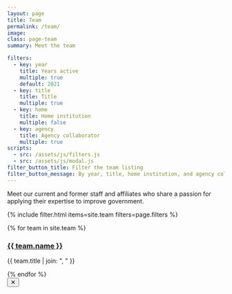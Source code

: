 ```yaml
---
layout: page
title: Team
permalink: /team/
image:
class: page-team
summary: Meet the team

filters:
  - key: year
    title: Years active
    multiple: true
    default: 2021
  - key: title
    title: Title
    multiple: true
  - key: home
    title: Home institution
    multiple: false
  - key: agency
    title: Agency collaborator
    multiple: true
scripts:
  - src: /assets/js/filters.js
  - src: /assets/js/modal.js
filter_button_title: Filter the team listing
filter_button_message: By year, title, home institution, and agency collaborator
---
```


Meet our current and former staff and affiliates who share a passion for applying their expertise to improve government.

{% include filter.html items=site.team filters=page.filters %}

<section class="usa-graphic-list">
  <div class="grid-row grid-gap">
    {% for team in site.team %}
      <div class="usa-media-block tablet:grid-col-6 js-filterable" {% for filter in page.filters %} data-{{ filter.key }}="{{ team[filter.key] | jsonify | xml_escape }}" {% endfor %}>
        <div class="display-flex flex-align-center">
          <div class="usa-media-block__img team-image" role="image" aria-label="{{ team.name }}" style="background-image: url({{ team.image | prepend: site.baseurl }});"></div>
          <div class="usa-media-block__body usa-prose">
            <h3 class="usa-graphic-list__heading">
              <a href="{{ site.baseurl }}{{ team.url }}">
                {{ team.name }}
              </a>
            </h3>
            <p>{{ team.title | join: ", " }}</p>
          </div>
        </div>
      </div>
    {% endfor %}
  </div>
</section>

<div class="modal-overlay" id="modal-overlay"></div>
<div class="modal-inner" id="modal-inner" tabindex="-1">
  <button aria-label="close" class="close-modal" id="close-modal">✕</button>
  <div id="bio"></div>
</div>
